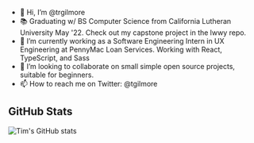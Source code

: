 - 👋 Hi, I’m @trgilmore
- 📚 Graduating w/ BS Computer Science from California Lutheran University May '22. Check out my capstone project in the lwwy repo.
- 🌱 I’m currently working as a Software Engineering Intern in UX Engineering at PennyMac Loan Services. Working with React, TypeScript, and Sass
- 💞️ I’m looking to collaborate on small simple open source projects, suitable for beginners.
- 📫 How to reach me on Twitter: @tgilmore

<!---
trgilmore/trgilmore is a ✨ special ✨ repository because its `README.md` (this file) appears on your GitHub profile.
You can click the Preview link to take a look at your changes.
--->

## GitHub Stats
![Tim's GitHub stats](https://github-readme-stats.vercel.app/api?username=trgilmore&theme=radical&show_icons=true)
